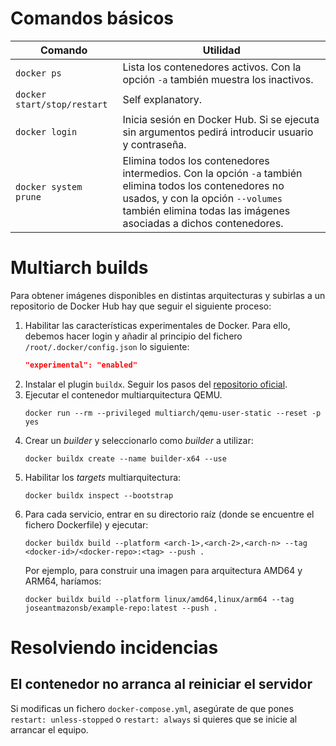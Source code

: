 # Comandos básicos

| Comando | Utilidad |
|-|-|
| `docker ps`| Lista los contenedores activos. Con la opción `-a` también muestra los inactivos.
| `docker start/stop/restart` | Self explanatory.
| `docker login` | Inicia sesión en Docker Hub. Si se ejecuta sin argumentos pedirá introducir usuario y contraseña. |
| `docker system prune` | Elimina todos los contenedores intermedios. Con la opción `-a` también elimina todos los contenedores no usados, y con la opción `--volumes` también elimina todas las imágenes asociadas a dichos contenedores.

# Multiarch builds

Para obtener imágenes disponibles en distintas arquitecturas y subirlas a un repositorio de Docker Hub hay que seguir el siguiente proceso:

1. Habilitar las características experimentales de Docker. Para ello, debemos hacer login y añadir al principio del fichero `/root/.docker/config.json` lo siguiente:
    ```json
    "experimental": "enabled"
    ```
2. Instalar el plugin `buildx`. Seguir los pasos del [repositorio oficial](https://github.com/docker/buildx).
3. Ejecutar el contenedor multiarquitectura QEMU.
    ```
    docker run --rm --privileged multiarch/qemu-user-static --reset -p yes
    ```
4. Crear un *builder* y seleccionarlo como *builder* a utilizar:
    ```
    docker buildx create --name builder-x64 --use
    ```
5. Habilitar los *targets* multiarquitectura:
    ```
    docker buildx inspect --bootstrap
    ```
6. Para cada servicio, entrar en su directorio raíz (donde se encuentre el fichero Dockerfile) y ejecutar:
    ```
    docker buildx build --platform <arch-1>,<arch-2>,<arch-n> --tag <docker-id>/<docker-repo>:<tag> --push .
    ```
    Por ejemplo, para construir una imagen para arquitectura AMD64 y ARM64, haríamos:
    ```
    docker buildx build --platform linux/amd64,linux/arm64 --tag joseantmazonsb/example-repo:latest --push .
    ```
# Resolviendo incidencias

## El contenedor no arranca al reiniciar el servidor

Si modificas un fichero `docker-compose.yml`, asegúrate de que pones `restart: unless-stopped` o `restart: always` si quieres que se inicie al arrancar el equipo.